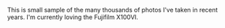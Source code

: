 This is small sample of the many thousands of photos I've taken in recent
years. I'm currently loving the Fujifilm X100VI.
